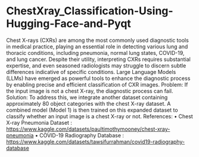 # ChestXray_Classification-Using-Hugging-Face-and-Pyqt
Chest X-rays (CXRs) are among the most commonly used diagnostic tools in medical practice, playing an essential role in detecting various lung and thoracic conditions, including pneumonia, normal lung states, COVID-19, and lung cancer. Despite their utility, interpreting CXRs requires substantial expertise, and even seasoned radiologists may struggle to discern subtle differences indicative of specific conditions.
Large Language Models (LLMs) have emerged as powerful tools to enhance the diagnostic process by enabling precise and efficient classification of CXR images.
Problem: If the input image is not a chest X-ray, the diagnostic process can fail.
Solution: To address this, we integrate another dataset containing approximately 80 object categories with the chest X-ray dataset. A combined model (Model 1) is then trained on this expanded dataset to classify whether an input image is a chest X-ray or not.
References:
•	Chest X-ray Pneumonia Dataset :  https://www.kaggle.com/datasets/paultimothymooney/chest-xray-pneumonia
•	COVID-19 Radiography Database : https://www.kaggle.com/datasets/tawsifurrahman/covid19-radiography-database

